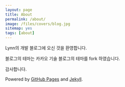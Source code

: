 ```yaml
---
layout: page
title: About
permalink: /about/
image: /files/covers/blog.jpg
sitemap: yes
tags: [about]
---
```


Lynn의 개발 블로그에 오신 것을 환영합니다.

블로그의 테마는 카카오 기술 블로그의 테마를 fork 하였습니다.

감사합니다.

Powered by [GitHub Pages](https://pages.github.com) and [Jekyll](https://jekyllrb.com).

